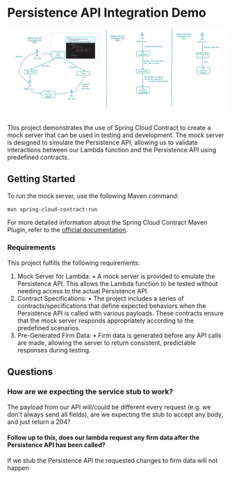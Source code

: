 # Persistence API Integration Demo

![Diagram](diagram.png)

This project demonstrates the use of Spring Cloud Contract to create a mock server that can be used in testing and development. The mock server is designed to simulate the Persistence API, allowing us to validate interactions between our Lambda function and the Persistence API using predefined contracts.

## Getting Started

To run the mock server, use the following Maven command:

```shell
mvn spring-cloud-contract:run
```

For more detailed information about the Spring Cloud Contract Maven Plugin, refer to the [official documentation](https://docs.spring.io/spring-cloud-contract/docs/current/spring-cloud-contract-maven-plugin/plugin-info.html).

### Requirements

This project fulfills the following requirements:

1.	Mock Server for Lambda:
    •	A mock server is provided to emulate the Persistence API. This allows the Lambda function to be tested without needing access to the actual Persistence API.
2.	Contract Specifications:
    •	The project includes a series of contracts/specifications that define expected behaviors when the Persistence API is called with various payloads. These contracts ensure that the mock server responds appropriately according to the predefined scenarios.
3.	Pre-Generated Firm Data:
    •	Firm data is generated before any API calls are made, allowing the server to return consistent, predictable responses during testing.

## Questions

### How are we expecting the service stub to work?
The payload from our API will/could be different every request (e.g. we don't always send all fields), are we expecting the stub to accept any body, and just return a 204?

#### Follow up to this, does our lambda request any firm data after the Persistence API has been called?
If we stub the Persistence API the requested changes to firm data will not happen
